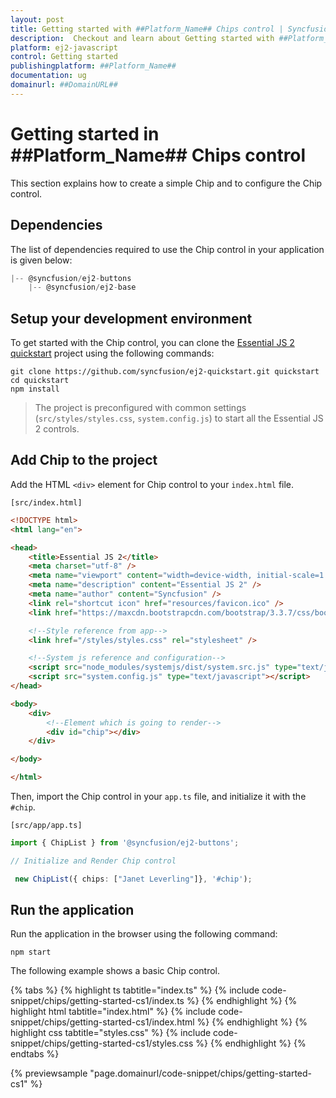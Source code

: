 ```yaml
---
layout: post
title: Getting started with ##Platform_Name## Chips control | Syncfusion
description:  Checkout and learn about Getting started with ##Platform_Name## Chips control of Syncfusion Essential JS 2 and more details.
platform: ej2-javascript
control: Getting started 
publishingplatform: ##Platform_Name##
documentation: ug
domainurl: ##DomainURL##
---
```


# Getting started in ##Platform_Name## Chips control

This section explains how to create a simple Chip and to configure the Chip control.

## Dependencies

The list of dependencies required to use the Chip control in your application is given below:

```js
|-- @syncfusion/ej2-buttons
    |-- @syncfusion/ej2-base
```

## Setup your development environment

To get started with the Chip control, you can clone the [Essential JS 2 quickstart](https://github.com/syncfusion/ej2-quickstart) project using the following commands:

```
git clone https://github.com/syncfusion/ej2-quickstart.git quickstart
cd quickstart
npm install
```

> The project is preconfigured with common settings (`src/styles/styles.css`, `system.config.js`) to start all the Essential JS 2 controls.

## Add Chip to the project

Add the HTML `<div>` element for Chip control to your `index.html` file.

`[src/index.html]`

```html
<!DOCTYPE html>
<html lang="en">

<head>
    <title>Essential JS 2</title>
    <meta charset="utf-8" />
    <meta name="viewport" content="width=device-width, initial-scale=1.0, user-scalable=no" />
    <meta name="description" content="Essential JS 2" />
    <meta name="author" content="Syncfusion" />
    <link rel="shortcut icon" href="resources/favicon.ico" />
    <link href="https://maxcdn.bootstrapcdn.com/bootstrap/3.3.7/css/bootstrap.min.css" rel="stylesheet" />

    <!--Style reference from app-->
    <link href="/styles/styles.css" rel="stylesheet" />

    <!--System js reference and configuration-->
    <script src="node_modules/systemjs/dist/system.src.js" type="text/javascript"></script>
    <script src="system.config.js" type="text/javascript"></script>
</head>

<body>
    <div>
        <!--Element which is going to render-->
        <div id="chip"></div>
    </div>

</body>

</html>
```

Then, import the Chip control in your `app.ts` file, and initialize it with the `#chip`.

`[src/app/app.ts]`

```ts
import { ChipList } from '@syncfusion/ej2-buttons';

// Initialize and Render Chip control

 new ChipList({ chips: ["Janet Leverling"]}, '#chip');

```

## Run the application

Run the application in the browser using the following command:

```
npm start
```

The following example shows a basic Chip control.

{% tabs %}
{% highlight ts tabtitle="index.ts" %}
{% include code-snippet/chips/getting-started-cs1/index.ts %}
{% endhighlight %}
{% highlight html tabtitle="index.html" %}
{% include code-snippet/chips/getting-started-cs1/index.html %}
{% endhighlight %}
{% highlight css tabtitle="styles.css" %}
{% include code-snippet/chips/getting-started-cs1/styles.css %}
{% endhighlight %}
{% endtabs %}
          
{% previewsample "page.domainurl/code-snippet/chips/getting-started-cs1" %}
